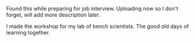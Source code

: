 Found this while preparing for job interview. Uploading now so I don't forget, will add more description later.

I made the workshop for my lab of bench scientists. The good old days of learning together.
